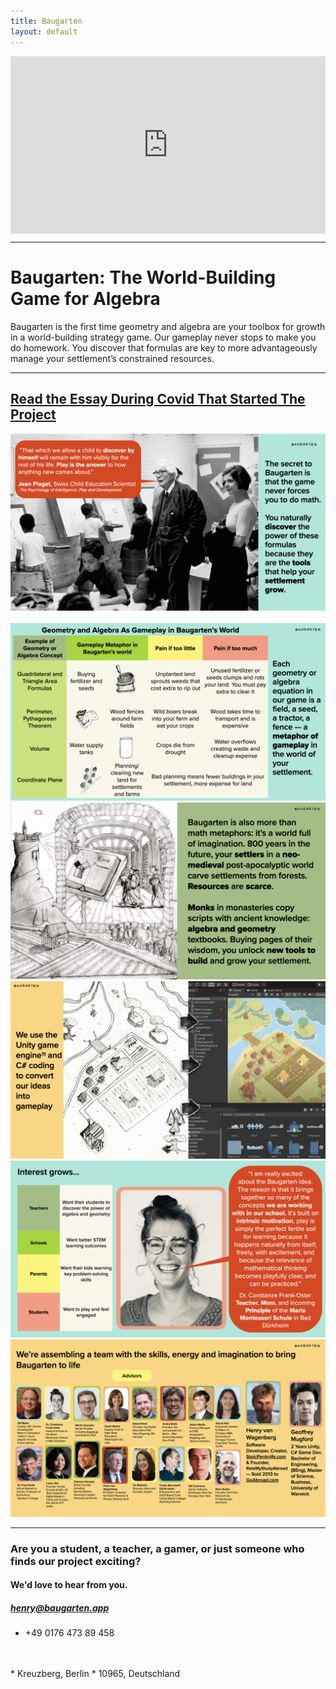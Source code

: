 ```yaml
---
title: Baugarten
layout: default
---
```

<div style="padding:56.25% 0 0 0;position:relative;"><iframe src="https://player.vimeo.com/video/674874714?h=f6cd7ffc3f&amp;badge=0&amp;autopause=0&amp;player_id=0&amp;app_id=58479" frameborder="0" allow="autoplay; fullscreen; picture-in-picture" allowfullscreen style="position:absolute;top:0;left:0;width:100%;height:100%;" title="Baugarten: The World-Building Game That Teaches Algebra"></iframe></div><script src="https://player.vimeo.com/api/player.js"></script>

* * *

# Baugarten: The World-Building Game for Algebra

Baugarten is the first time geometry and algebra are your toolbox for growth in a world-building strategy game. Our gameplay never stops to make you do homework. You discover that formulas are key to more advantageously manage your settlement’s constrained resources. 
* * *
## [Read the Essay During Covid That Started The Project](essay)

<div class="container">
<img src="assets/images/slide_1.jpeg" class="img-responsive img-rounded"/>
<br>
<br>
<img src="assets/images/slide_9.jpeg" class="img-responsive img-rounded"/>
<br>
<img src="assets/images/slide_10.jpeg" class="img-responsive img-rounded"/>
<br>
<img src="assets/images/slide_11.jpeg" class="img-responsive img-rounded"/>
<br>
<img src="assets/images/slide_12.jpeg" class="img-responsive img-rounded"/>
<br>
<img src="assets/images/slide_13.jpeg" class="img-responsive img-rounded"/>
<br>
</div>

* * *

### Are you a student, a teacher, a gamer, or just someone who finds our project exciting? 
#### We'd love to hear from you.

##### <a href="mailto: henry@baugarten.app">henry@baugarten.app</a>
* +49 0176 473 89 458
<br>
<br>
* Kreuzberg, Berlin
* 10965, Deutschland
<br>

